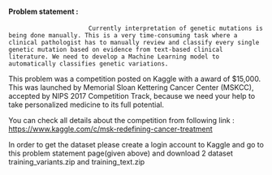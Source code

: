 

#### Problem statement :
                          Currently interpretation of genetic mutations is being done manually. This is a very time-consuming task where a clinical pathologist has to manually review and classify every single genetic mutation based on evidence from text-based clinical literature. We need to develop a Machine Learning model to automatically classifies genetic variations.
                          
This problem was a competition posted on Kaggle with a award of $15,000. This was launched by Memorial Sloan Kettering Cancer Center (MSKCC), accepted by NIPS 2017 Competition Track, because we need your help to take personalized medicine to its full potential.

You can check all details about the competition from following link : https://www.kaggle.com/c/msk-redefining-cancer-treatment

In order to get the dataset please create a login account to Kaggle and go to this problem statement page(given above) and download 2 dataset
training_variants.zip and training_text.zip 

